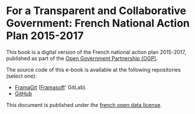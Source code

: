 # For a Transparent and Collaborative Government: French National Action Plan 2015-2017

This book is a digital version of the French national action plan 2015-2017, published as part of the
[Open Government Partnership (OGP)](http://www.opengovpartnership.org/).

The source code of this e-book is available at the following repositories (select one):
- [FramaGit](https://git.framasoft.org/etalab/plan-ogp-2015-2017) ([Framasoft](http://www.framasoft.org/)' GitLab)
- [GitHub](https://github.com/etalab/plan-ogp-2015-2017)

This document is published under the [french open data license](https://www.etalab.gouv.fr/licence-ouverte-open-licence).
